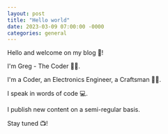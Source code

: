 ```yaml
---
layout: post
title: "Hello world"
date: 2023-03-09 07:00:00 -0000
categories: general
---
```

Hello and welcome on my blog 🥰!

I'm Greg - The Coder 👨‍💻.

I'm a Coder, an Electronics Engineer, a Craftsman 👨‍🔧.

I speak in words of code 💻. 

I publish new content on a semi-regular basis.

Stay tuned 📺!